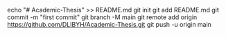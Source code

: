 echo "# Academic-Thesis" >> README.md
git init
git add README.md
git commit -m "first commit"
git branch -M main
git remote add origin https://github.com/DLIBYH/Academic-Thesis.git
git push -u origin main

